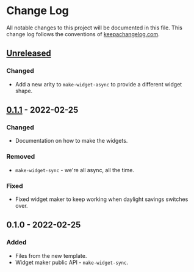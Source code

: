 # Change Log
All notable changes to this project will be documented in this file. This change log follows the conventions of [keepachangelog.com](http://keepachangelog.com/).

## [Unreleased]
### Changed
- Add a new arity to `make-widget-async` to provide a different widget shape.

## [0.1.1] - 2022-02-25
### Changed
- Documentation on how to make the widgets.

### Removed
- `make-widget-sync` - we're all async, all the time.

### Fixed
- Fixed widget maker to keep working when daylight savings switches over.

## 0.1.0 - 2022-02-25
### Added
- Files from the new template.
- Widget maker public API - `make-widget-sync`.

[Unreleased]: https://sourcehost.site/your-name/dp.dsl/compare/0.1.1...HEAD
[0.1.1]: https://sourcehost.site/your-name/dp.dsl/compare/0.1.0...0.1.1
